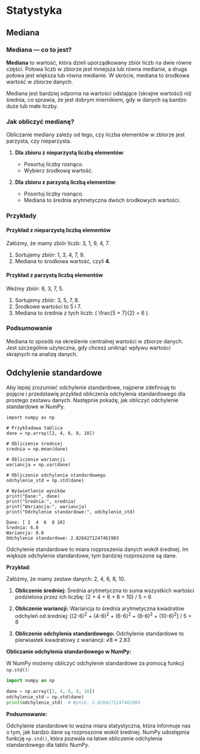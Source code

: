 # Statystyka

## Mediana

### Mediana — co to jest?

**Mediana** to wartość, która dzieli uporządkowany zbiór liczb na dwie równe części. Połowa liczb w zbiorze jest mniejsza lub równa medianie, a druga połowa jest większa lub równa medianie. W skrócie, mediana to środkowa wartość w zbiorze danych.

Mediana jest bardziej odporna na wartości odstające (skrajne wartości) niż średnia, co sprawia, że jest dobrym miernikiem, gdy w danych są bardzo duże lub małe liczby.

### Jak obliczyć medianę?

Obliczanie mediany zależy od tego, czy liczba elementów w zbiorze jest parzysta, czy nieparzysta.

1. **Dla zbioru z nieparzystą liczbą elementów**:
   * Posortuj liczby rosnąco.
   * Wybierz środkową wartość.

2. **Dla zbioru z parzystą liczbą elementów**:
   * Posortuj liczby rosnąco.
   * Mediana to średnia arytmetyczna dwóch środkowych wartości.

### Przykłady

#### Przykład z nieparzystą liczbą elementów

Załóżmy, że mamy zbiór liczb: 3, 1, 9, 4, 7.

1. Sortujemy zbiór: 1, 3, 4, 7, 9.
2. Mediana to środkowa wartość, czyli **4**.

#### Przykład z parzystą liczbą elementów

Weźmy zbiór: 8, 3, 7, 5.

1. Sortujemy zbiór: 3, 5, 7, 8.
2. Środkowe wartości to 5 i 7.
3. Mediana to średnia z tych liczb: \( \frac{5 + 7}{2} = 6 \).

### Podsumowanie

Mediana to sposób na określenie centralnej wartości w zbiorze danych. Jest szczególnie użyteczna, gdy chcesz uniknąć wpływu wartości skrajnych na analizę danych.

## Odchylenie standardowe

Aby lepiej zrozumieć odchylenie standardowe, najpierw zdefiniuję to pojęcie i przedstawię przykład obliczenia odchylenia standardowego dla prostego zestawu danych. Następnie pokażę, jak obliczyć odchylenie standardowe w NumPy.

```python?code_reference&code_event_index=3
import numpy as np

# Przykładowa tablica
dane = np.array([2, 4, 6, 8, 10])

# Obliczenie średniej
srednia = np.mean(dane)

# Obliczenie wariancji
wariancja = np.var(dane)

# Obliczenie odchylenia standardowego
odchylenie_std = np.std(dane)

# Wyświetlenie wyników
print("Dane:", dane)
print("Średnia:", srednia)
print("Wariancja:", wariancja)
print("Odchylenie standardowe:", odchylenie_std)
```

```text?code_stdout&code_event_index=3
Dane: [ 2  4  6  8 10]
Średnia: 6.0
Wariancja: 8.0
Odchylenie standardowe: 2.8284271247461903

```

Odchylenie standardowe to miara rozproszenia danych wokół średniej. Im większe odchylenie standardowe, tym bardziej rozproszone są dane.

**Przykład:**

Załóżmy, że mamy zestaw danych: 2, 4, 6, 8, 10.

1. **Obliczenie średniej:**
   Średnia arytmetyczna to suma wszystkich wartości podzielona przez ich liczbę: (2 + 4 + 6 + 8 + 10) / 5 = 6

2. **Obliczenie wariancji:**
   Wariancja to średnia arytmetyczna kwadratów odchyleń od średniej:
   [(2-6)<sup>2</sup> + (4-6)<sup>2</sup> + (6-6)<sup>2</sup> + (8-6)<sup>2</sup> + (10-6)<sup>2</sup>] / 5 = 8

3. **Obliczenie odchylenia standardowego:**
   Odchylenie standardowe to pierwiastek kwadratowy z wariancji: √8 ≈ 2.83

**Obliczanie odchylenia standardowego w NumPy:**

W NumPy możemy obliczyć odchylenie standardowe za pomocą funkcji `np.std()`:

```python
import numpy as np

dane = np.array([2, 4, 6, 8, 10])
odchylenie_std = np.std(dane)
print(odchylenie_std)  # Wynik: 2.8284271247461903
```

**Podsumowanie:**

Odchylenie standardowe to ważna miara statystyczna, która informuje nas o tym, jak bardzo dane są rozproszone wokół średniej. NumPy udostępnia funkcję `np.std()`, która pozwala na łatwe obliczenie odchylenia standardowego dla tablic NumPy.
